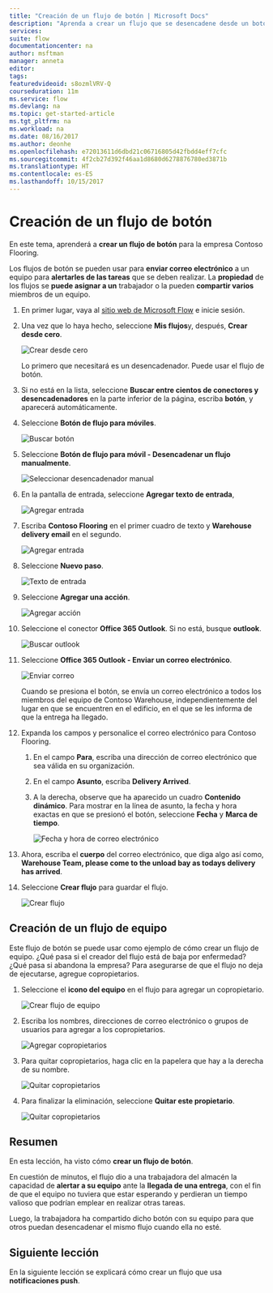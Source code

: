 ```yaml
---
title: "Creación de un flujo de botón | Microsoft Docs"
description: "Aprenda a crear un flujo que se desencadene desde un botón."
services: 
suite: flow
documentationcenter: na
author: msftman
manager: anneta
editor: 
tags: 
featuredvideoid: s8ozmlVRV-Q
courseduration: 11m
ms.service: flow
ms.devlang: na
ms.topic: get-started-article
ms.tgt_pltfrm: na
ms.workload: na
ms.date: 08/16/2017
ms.author: deonhe
ms.openlocfilehash: e72013611d6dbd21c06716805d42fbdd4eff7cfc
ms.sourcegitcommit: 4f2cb27d392f46aa1d8680d6278876780ed3871b
ms.translationtype: HT
ms.contentlocale: es-ES
ms.lasthandoff: 10/15/2017
---
```

# <a name="create-a-button-flow"></a>Creación de un flujo de botón
En este tema, aprenderá a **crear un flujo de botón** para la empresa Contoso Flooring. 

Los flujos de botón se pueden usar para **enviar correo electrónico** a un equipo para **alertarles de las tareas** que se deben realizar. La **propiedad** de los flujos se **puede asignar a un** trabajador o la pueden **compartir varios** miembros de un equipo.  

1. En primer lugar, vaya al [sitio web de Microsoft Flow](https://ms.flow.microsoft.com) e inicie sesión.
2. Una vez que lo haya hecho, seleccione **Mis flujos**y, después, **Crear desde cero**.
   
    ![Crear desde cero](./media/learning-create-button-flow/2-create-from-blank.png)
   
    Lo primero que necesitará es un desencadenador. Puede usar el flujo de botón. 
3. Si no está en la lista, seleccione **Buscar entre cientos de conectores y desencadenadores** en la parte inferior de la página, escriba **botón**, y aparecerá automáticamente. 
4. Seleccione **Botón de flujo para móviles**.
   
    ![Buscar botón](./media/learning-create-button-flow/3-button-flow.png) 
5. Seleccione **Botón de flujo para móvil - Desencadenar un flujo manualmente**.
   
    ![Seleccionar desencadenador manual](./media/learning-create-button-flow/4-press-it.png)
6. En la pantalla de entrada, seleccione **Agregar texto de entrada**,
   
    ![Agregar entrada](./media/learning-create-button-flow/5-add-input.png)
7. Escriba **Contoso Flooring** en el primer cuadro de texto y **Warehouse delivery email** en el segundo.
   
    ![Agregar entrada](./media/learning-create-button-flow/6-text-for-flow.png)
8. Seleccione **Nuevo paso**. 
   
    ![Texto de entrada](./media/learning-create-button-flow/7-input-description.png)
9. Seleccione **Agregar una acción**. 
   
    ![Agregar acción](./media/learning-create-button-flow/8-add-an-action.png)
10. Seleccione el conector **Office 365 Outlook**. Si no está, busque **outlook**.
    
     ![Buscar outlook](./media/learning-create-button-flow/9-search-outlook.png)
11. Seleccione **Office 365 Outlook - Enviar un correo electrónico**.
    
     ![Enviar correo](./media/learning-create-button-flow/10-send-email.png)
    
     Cuando se presiona el botón, se envía un correo electrónico a todos los miembros del equipo de Contoso Warehouse, independientemente del lugar en que se encuentren en el edificio, en el que se les informa de que la entrega ha llegado.
12. Expanda los campos y personalice el correo electrónico para Contoso Flooring.
    
    1. En el campo **Para**, escriba una dirección de correo electrónico que sea válida en su organización.
    2. En el campo **Asunto**, escriba **Delivery Arrived**. 
    3. A la derecha, observe que ha aparecido un cuadro **Contenido dinámico**. Para mostrar en la línea de asunto, la fecha y hora exactas en que se presionó el botón, seleccione **Fecha** y **Marca de tiempo**. 
       
        ![Fecha y hora de correo electrónico](./media/learning-create-button-flow/11-email-date-time.png)
13. Ahora, escriba el **cuerpo** del correo electrónico, que diga algo así como, **Warehouse Team, please come to the unload bay as todays delivery has arrived**.
14. Seleccione **Crear flujo** para guardar el flujo.
    
     ![Crear flujo](./media/learning-create-button-flow/12-create-flow.png)

## <a name="create-a-team-flow"></a>Creación de un flujo de equipo
Este flujo de botón se puede usar como ejemplo de cómo crear un flujo de equipo. ¿Qué pasa si el creador del flujo está de baja por enfermedad? ¿Qué pasa si abandona la empresa? Para asegurarse de que el flujo no deja de ejecutarse, agregue copropietarios.

1. Seleccione el **icono del equipo** en el flujo para agregar un copropietario.
   
    ![Crear flujo de equipo](./media/learning-create-button-flow/13-create-team-flow.png) 
2. Escriba los nombres, direcciones de correo electrónico o grupos de usuarios para agregar a los copropietarios.
   
    ![Agregar copropietarios](./media/learning-create-button-flow/14-add-co-owners.png)
3. Para quitar copropietarios, haga clic en la papelera que hay a la derecha de su nombre.
   
    ![Quitar copropietarios](./media/learning-create-button-flow/15-remove-co-owners.png)
4. Para finalizar la eliminación, seleccione **Quitar este propietario**.
   
    ![Quitar copropietarios](./media/learning-create-button-flow/16-agree-to-remove.png)

## <a name="summary"></a>Resumen
En esta lección, ha visto cómo **crear un flujo de botón**. 

En cuestión de minutos, el flujo dio a una trabajadora del almacén la capacidad de **alertar a su equipo** ante la **llegada de una entrega**, con el fin de que el equipo no tuviera que estar esperando y perdieran un tiempo valioso que podrían emplear en realizar otras tareas. 

Luego, la trabajadora ha compartido dicho botón con su equipo para que otros puedan desencadenar el mismo flujo cuando ella no esté.

## <a name="next-lesson"></a>Siguiente lección
En la siguiente lección se explicará cómo crear un flujo que usa **notificaciones push**.

